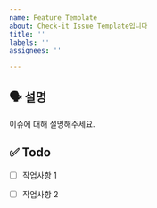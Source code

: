 ```yaml
---
name: Feature Template
about: Check-it Issue Template입니다
title: ''
labels: ''
assignees: ''

---
```


## 🗣️ 설명

이슈에 대해 설명해주세요.

## ✅ Todo

- [ ] 작업사항 1
- [ ] 작업사항 2


